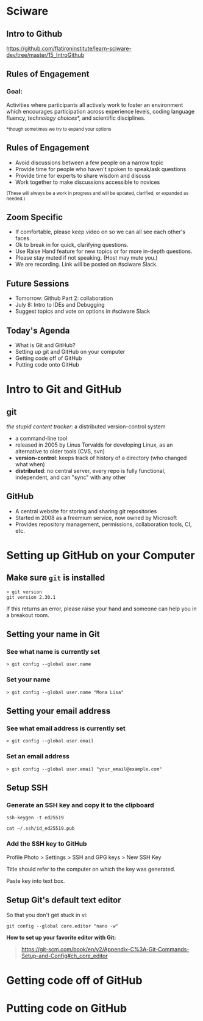 # Sciware

## Intro to Github

https://github.com/flatironinstitute/learn-sciware-dev/tree/master/15_IntroGithub


## Rules of Engagement

### Goal:

Activities where participants all actively work to foster an environment which encourages participation across experience levels, coding language fluency, *technology choices*\*, and scientific disciplines.

<small>\*though sometimes we try to expand your options</small>


## Rules of Engagement

- Avoid discussions between a few people on a narrow topic
- Provide time for people who haven't spoken to speak/ask questions
- Provide time for experts to share wisdom and discuss
- Work together to make discussions accessible to novices

<small>
(These will always be a work in progress and will be updated, clarified, or expanded as needed.)
</small>


## Zoom Specific

- If comfortable, please keep video on so we can all see each other's faces.
- Ok to break in for quick, clarifying questions.
- Use Raise Hand feature for new topics or for more in-depth questions.
- Please stay muted if not speaking. (Host may mute you.)
- We are recording. Link will be posted on #sciware Slack.


## Future Sessions

- Tomorrow: Github Part 2: collaboration
- July 8: Intro to IDEs and Debugging
- Suggest topics and vote on options in #sciware Slack


## Today's Agenda

- What is Git and GitHub? 
- Setting up git and GitHub on your computer
- Getting code off of GitHub
- Putting code onto GitHub



# Intro to Git and GitHub


## git

*the stupid content tracker*: a distributed version-control system

* a command-line tool
* released in 2005 by Linus Torvalds for developing Linux, as an alternative to older tools (CVS, svn)
* **version-control**: keeps track of history of a directory (who changed what when)
* **distributed**: no central server, every repo is fully functional, independent, and can "sync" with any other


## GitHub

* A central website for storing and sharing git repositories
* Started in 2008 as a freemium service, now owned by Microsoft
* Provides repository management, permissions, collaboration tools, CI, etc.



# Setting up GitHub on your Computer


## Make sure `git` is installed
```
> git version
git version 2.30.1
```

If this returns an error, please raise your hand and someone can help you in a breakout room.

## Setting your name in Git 

### See what name is currently set
```
> git config --global user.name
```

### Set your name
```
> git config --global user.name "Mona Lisa"
```


## Setting your email address

### See what email address is currently set
```
> git config --global user.email
```

### Set an email address
```
> git config --global user.email "your_email@example.com"
```


## Setup SSH

### Generate an SSH key and copy it to the clipboard
```
ssh-keygen -t ed25519
```
```
cat ~/.ssh/id_ed25519.pub
```

### Add the SSH key to GitHub
Profile Photo > Settings > SSH and GPG keys > New SSH Key

Title should refer to the computer on which the key was generated.

Paste key into text box.


## Setup Git's default text editor
So that you don't get stuck in vi:
```
git config --global core.editor "nano -w"
```

**How to set up your favorite editor with Git:**
>https://git-scm.com/book/en/v2/Appendix-C%3A-Git-Commands-Setup-and-Config#ch_core_editor



# Getting code off of GitHub



# Putting code on GitHub
